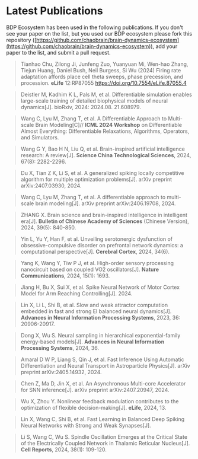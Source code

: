 
# Latest Publications

BDP Ecosystem has been used in the following publications. If you don't see your paper on the list, but you used our BDP ecosystem please fork this repository ([https://github.com/chaobrain/brain-dynamics-ecosystem](https://github.com/chaobrain/brain-dynamics-ecosystem)), add your paper to the list, and submit a pull request.


> Tianhao Chu, Zilong Ji, Junfeng Zuo, Yuanyuan Mi, Wen-hao Zhang, Tiejun Huang, Daniel Bush, Neil Burgess, Si Wu (2024) Firing rate adaptation affords place cell theta sweeps, phase precession, and procession. **eLife** 12:RP87055 https://doi.org/10.7554/eLife.87055.4
    
> Deistler M, Kadhim K L, Pals M, et al. Differentiable simulation enables large-scale training of detailed biophysical models of neural dynamics[J]. bioRxiv, 2024: 2024.08. 21.608979. 

> Wang C, Lyu M, Zhang T, et al. A Differentiable Approach to Multi-scale Brain Modeling[C]// **ICML 2024 Workshop** on Differentiable Almost Everything: Differentiable Relaxations, Algorithms, Operators, and Simulators.

> Wang G Y, Bao H N, Liu Q, et al. Brain-inspired artificial intelligence research: A review[J]. **Science China Technological Sciences**, 2024, 67(8): 2282-2296.

> Du X, Tian Z K, Li S, et al. A generalized spiking locally competitive algorithm for multiple optimization problems[J]. arXiv preprint arXiv:2407.03930, 2024.

> Wang C, Lyu M, Zhang T, et al. A differentiable approach to multi-scale brain modeling[J]. arXiv preprint arXiv:2406.19708, 2024.

> ZHANG X. Brain science and brain-inspired intelligence in intelligent era[J]. **Bulletin of Chinese Academy of Sciences** (Chinese Version), 2024, 39(5): 840-850.

> Yin L, Yu Y, Han F, et al. Unveiling serotonergic dysfunction of obsessive-compulsive disorder on prefrontal network dynamics: a computational perspective[J]. **Cerebral Cortex**, 2024, 34(6).

> Yang K, Wang Y, Tiw P J, et al. High-order sensory processing nanocircuit based on coupled VO2 oscillators[J]. **Nature Communications**, 2024, 15(1): 1693.

> Jiang H, Bu X, Sui X, et al. Spike Neural Network of Motor Cortex Model for Arm Reaching Controlling[J]. 2024.

> Lin X, Li L, Shi B, et al. Slow and weak attractor computation embedded in fast and strong EI balanced neural dynamics[J]. **Advances in Neural Information Processing Systems**, 2023, 36: 20906-20917.

> Dong X, Wu S. Neural sampling in hierarchical exponential-family energy-based models[J]. **Advances in Neural Information Processing Systems**, 2024, 36.

> Amaral D W P, Liang S, Qin J, et al. Fast Inference Using Automatic Differentiation and Neural Transport in Astroparticle Physics[J]. arXiv preprint arXiv:2405.14932, 2024.

> Chen Z, Ma D, Jin X, et al. An Asynchronous Multi-core Accelerator for SNN inference[J]. arXiv preprint arXiv:2407.20947, 2024.

> Wu X, Zhou Y. Nonlinear feedback modulation contributes to the optimization of flexible decision-making[J]. **eLife**, 2024, 13.

> Lin X, Wang C, Shi B, et al. Fast Learning in Balanced Deep Spiking Neural Networks with Strong and Weak Synapses[J]. 

> Li S, Wang C, Wu S. Spindle Oscillation Emerges at the Critical State of the Electrically Coupled Network in Thalamic Reticular Nucleus[J]. **Cell Reports**, 2024, 38(1): 109-120.





